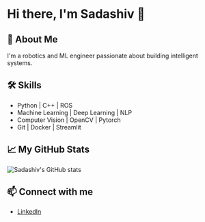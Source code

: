 
# Hi there, I'm Sadashiv 👋

## 🚀 About Me
I'm a robotics and ML engineer passionate about building intelligent systems.

## 🛠️ Skills
- Python | C++ | ROS
- Machine Learning | Deep Learning | NLP
- Computer Vision | OpenCV | Pytorch
- Git | Docker | Streamlit

## 📈 My GitHub Stats
![Sadashiv's GitHub stats](https://github-readme-stats.vercel.app/api?username=sadavaidya&show_icons=true&theme=radical)

## 📫 Connect with me
- [LinkedIn]([https://linkedin.com/in/your-profile](https://www.linkedin.com/in/sadashiv20/))

<!--
**sadavaidya/sadavaidya** is a ✨ _special_ ✨ repository because its `README.md` (this file) appears on your GitHub profile.

Here are some ideas to get you started:

- 🔭 I’m currently working on ...
- 🌱 I’m currently learning ...
- 👯 I’m looking to collaborate on ...
- 🤔 I’m looking for help with ...
- 💬 Ask me about ...
- 📫 How to reach me: ...
- 😄 Pronouns: ...
- ⚡ Fun fact: ...
-->
